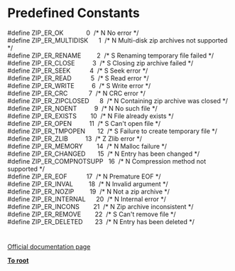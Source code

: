 # Predefined Constants




<div class="phpcode"><span class="html">
#define ZIP_ER_OK&#xA0; &#xA0; &#xA0; &#xA0; &#xA0; &#xA0;&#xA0; 0&#xA0; /* N No error */<br>#define ZIP_ER_MULTIDISK&#xA0; &#xA0; &#xA0; 1&#xA0; /* N Multi-disk zip archives not supported */<br>#define ZIP_ER_RENAME&#xA0; &#xA0; &#xA0; &#xA0;&#xA0; 2&#xA0; /* S Renaming temporary file failed */<br>#define ZIP_ER_CLOSE&#xA0; &#xA0; &#xA0; &#xA0; &#xA0; 3&#xA0; /* S Closing zip archive failed */<br>#define ZIP_ER_SEEK&#xA0; &#xA0; &#xA0; &#xA0; &#xA0;&#xA0; 4&#xA0; /* S Seek error */<br>#define ZIP_ER_READ&#xA0; &#xA0; &#xA0; &#xA0; &#xA0;&#xA0; 5&#xA0; /* S Read error */<br>#define ZIP_ER_WRITE&#xA0; &#xA0; &#xA0; &#xA0; &#xA0; 6&#xA0; /* S Write error */<br>#define ZIP_ER_CRC&#xA0; &#xA0; &#xA0; &#xA0; &#xA0; &#xA0; 7&#xA0; /* N CRC error */<br>#define ZIP_ER_ZIPCLOSED&#xA0; &#xA0; &#xA0; 8&#xA0; /* N Containing zip archive was closed */<br>#define ZIP_ER_NOENT&#xA0; &#xA0; &#xA0; &#xA0; &#xA0; 9&#xA0; /* N No such file */<br>#define ZIP_ER_EXISTS&#xA0; &#xA0; &#xA0; &#xA0; 10&#xA0; /* N File already exists */<br>#define ZIP_ER_OPEN&#xA0; &#xA0; &#xA0; &#xA0; &#xA0; 11&#xA0; /* S Can&apos;t open file */<br>#define ZIP_ER_TMPOPEN&#xA0; &#xA0; &#xA0;&#xA0; 12&#xA0; /* S Failure to create temporary file */<br>#define ZIP_ER_ZLIB&#xA0; &#xA0; &#xA0; &#xA0; &#xA0; 13&#xA0; /* Z Zlib error */<br>#define ZIP_ER_MEMORY&#xA0; &#xA0; &#xA0; &#xA0; 14&#xA0; /* N Malloc failure */<br>#define ZIP_ER_CHANGED&#xA0; &#xA0; &#xA0;&#xA0; 15&#xA0; /* N Entry has been changed */<br>#define ZIP_ER_COMPNOTSUPP&#xA0;&#xA0; 16&#xA0; /* N Compression method not supported */<br>#define ZIP_ER_EOF&#xA0; &#xA0; &#xA0; &#xA0; &#xA0;&#xA0; 17&#xA0; /* N Premature EOF */<br>#define ZIP_ER_INVAL&#xA0; &#xA0; &#xA0; &#xA0;&#xA0; 18&#xA0; /* N Invalid argument */<br>#define ZIP_ER_NOZIP&#xA0; &#xA0; &#xA0; &#xA0;&#xA0; 19&#xA0; /* N Not a zip archive */<br>#define ZIP_ER_INTERNAL&#xA0; &#xA0; &#xA0; 20&#xA0; /* N Internal error */<br>#define ZIP_ER_INCONS&#xA0; &#xA0; &#xA0; &#xA0; 21&#xA0; /* N Zip archive inconsistent */<br>#define ZIP_ER_REMOVE&#xA0; &#xA0; &#xA0; &#xA0; 22&#xA0; /* S Can&apos;t remove file */<br>#define ZIP_ER_DELETED&#xA0; &#xA0; &#xA0;&#xA0; 23&#xA0; /* N Entry has been deleted */</span>
</div>
  

#

[Official documentation page](https://www.php.net/manual/en/zip.constants.php)

**[To root](/README.md)**